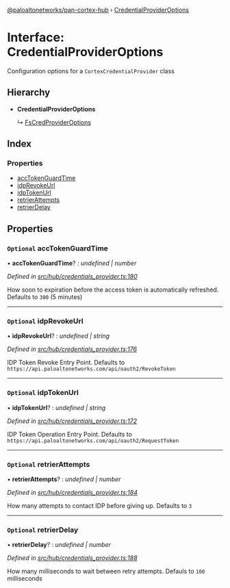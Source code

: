 [@paloaltonetworks/pan-cortex-hub](../README.md) › [CredentialProviderOptions](credentialprovideroptions.md)

# Interface: CredentialProviderOptions

Configuration options for a `CortexCredentialProvider` class

## Hierarchy

* **CredentialProviderOptions**

  ↳ [FsCredProviderOptions](fscredprovideroptions.md)

## Index

### Properties

* [accTokenGuardTime](credentialprovideroptions.md#optional-acctokenguardtime)
* [idpRevokeUrl](credentialprovideroptions.md#optional-idprevokeurl)
* [idpTokenUrl](credentialprovideroptions.md#optional-idptokenurl)
* [retrierAttempts](credentialprovideroptions.md#optional-retrierattempts)
* [retrierDelay](credentialprovideroptions.md#optional-retrierdelay)

## Properties

### `Optional` accTokenGuardTime

• **accTokenGuardTime**? : *undefined | number*

*Defined in [src/hub/credentials_provider.ts:180](https://github.com/xhoms/pan-cortex-hub-nodejs/blob/bb3819c/src/hub/credentials_provider.ts#L180)*

How soon to expiration before the access token is automatically refreshed. Defaults to `300` (5 minutes)

___

### `Optional` idpRevokeUrl

• **idpRevokeUrl**? : *undefined | string*

*Defined in [src/hub/credentials_provider.ts:176](https://github.com/xhoms/pan-cortex-hub-nodejs/blob/bb3819c/src/hub/credentials_provider.ts#L176)*

IDP Token Revoke Entry Point. Defaults to `https://api.paloaltonetworks.com/api/oauth2/RevokeToken`

___

### `Optional` idpTokenUrl

• **idpTokenUrl**? : *undefined | string*

*Defined in [src/hub/credentials_provider.ts:172](https://github.com/xhoms/pan-cortex-hub-nodejs/blob/bb3819c/src/hub/credentials_provider.ts#L172)*

IDP Token Operation Entry Point. Defaults to `https://api.paloaltonetworks.com/api/oauth2/RequestToken`

___

### `Optional` retrierAttempts

• **retrierAttempts**? : *undefined | number*

*Defined in [src/hub/credentials_provider.ts:184](https://github.com/xhoms/pan-cortex-hub-nodejs/blob/bb3819c/src/hub/credentials_provider.ts#L184)*

How many attempts to contact IDP before giving up. Defaults to `3`

___

### `Optional` retrierDelay

• **retrierDelay**? : *undefined | number*

*Defined in [src/hub/credentials_provider.ts:188](https://github.com/xhoms/pan-cortex-hub-nodejs/blob/bb3819c/src/hub/credentials_provider.ts#L188)*

How many milliseconds to wait between retry attempts. Defauls to `100` milliseconds
